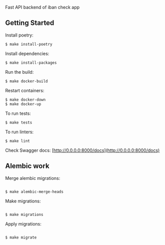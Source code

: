 Fast API backend of iban check app


## Getting Started

Install poetry:
```shell
$ make install-poetry
```

Install dependencies: 
```shell
$ make install-packages
```

Run the build:

```shell
$ make docker-build
```

Restart containers:

```shell
$ make docker-down
$ make docker-up
```

To run tests:

```shell
$ make tests
```

To run linters:

```shell
$ make lint
```


Check Swagger docs:
[http://0.0.0.0:8000/docs](http://0.0.0.0:8000/docs)

## Alembic work

Merge alembic migrations:

```shell

$ make alembic-merge-heads

```

Make migrations:

```shell

$ make migrations
```

Apply migrations:

```shell

$ make migrate
```